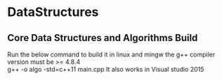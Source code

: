 # DataStructures
Core Data Structures and Algorithms
Build
---------
Run the below command to build it in linux and mingw the g++ compiler version must be >= 4.8.4  
g++ -o algo -std=c++11 main.cpp
It also works in Visual studio 2015
